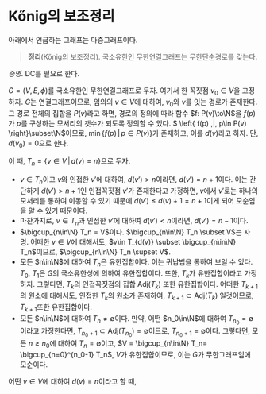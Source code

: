 <!---
title: Kőnig의 보조정리
category: Graph Theory
language: Korean
--->

# Kőnig의 보조정리

아래에서 언급하는 그래프는 다중그래프이다.

> **정리**(Kőnig의 보조정리). 국소유한인 무한연결그래프는 무한단순경로를 갖는다.

*증명*. $\textsf{DC}$를 필요로 한다.

$G = (V, E, \phi)$를 국소유한인 무한연결그래프로 두자.
여기서 한 꼭짓점 $v_0\in V$을 고정하자.
$G$는 연결그래프이므로, 임의의 $v\in V$에 대하여, $v_0$와
$v$를 잇는 경로가 존재한다. 그 경로 전체의 집합을 $P(v)$라고 하면, 경로의 정의에 따라
함수 $f: P(v)\to\N$을 $f(p)$가 $p$를 구성하는 모서리의 갯수가 되도록 정의할 수 있다.
$ \left\{ f(p) \,|\, p\in P(v) \right\}\subset\N$이므로,
$\min \left\{ f(p) \,|\, p\in P(v) \right\}$가 존재하고, 이를 $d(v)$라고 하자.
단, $d(v_0) = 0$으로 한다.

이 때, $T_n = \left\{ v\in V\,|\, d(v) = n \right\}$으로 두자.

- $v\in T_n$이고 $v$와 인접한 $v'$에 대하여,
$d(v')> n$이라면, $d(v') = n+1$이다. 이는 간단하게 $d(v')> n+1$인
인접꼭짓점 $v'$가 존재한다고 가정하면, $v$에서 $v'$로는 하나의 모서리를 통하여
이동할 수 있기 때문에 $d(v')\leq d(v)+1 = n+1$이게 되어 모순임을 알 수 있기 때문이다.
- 마찬가지로, $v\in T_n$과 인접한 $v'$에 대하여 $d(v') < n$이라면, $d(v') = n - 1$이다.
- $\bigcup_{n\in\N} T_n = V$이다.
$\bigcup_{n\in\N} T_n \subset V$는 자명. 어떠한 $v\in V$에 대해서도,
$v\in T_{d(v)} \subset \bigcup_{n\in\N} T_n$이므로, $\bigcup_{n\in\N} T_n \supset V$.
- 모든 $n\in\N$에 대하여 $T_n$은 유한집합이다.
이는 귀납법을 통하여 보일 수 있다.
$T_0$, $T_1$은 $G$의 국소유한성에 의하여 유한집합이다.
또한, $T_k$가 유한집합이라고 가정하자. 그렇다면, $T_k$의 인접꼭짓점의 집합
$\text{Adj}(T_k)$ 또한 유한집합이다. 어떠한 $T_{k+1}$의 원소에 대해서도,
인접한 $T_k$의 원소가 존재하여, $T_{k+1}\subset\text{Adj}(T_k)$ 일것이므로,
$T_{k+1}$또한 유한집합이다.
- 모든 $n\in\N$에 대하여 $T_n\neq\emptyset$이다.
만약, 어떤 $n_0\in\N$에 대하여 $T_{n_0}=\emptyset$이라고 가정한다면,
$T_{n_0+1}\subset\text{Adj}(T_{n_0}) = \emptyset$이므로, $T_{n_0+1}=\emptyset$이다.
그렇다면, 모든 $n\geq n_0$에 대하여 $T_{n} = \emptyset$이고,
$V = \bigcup_{n\in\N} T_n= \bigcup_{n=0}^{n_0-1} T_n$, $V$가 유한집합이므로,
이는 $G$가 무한그래프임에 모순이다.

어떤 $v\in V$에 대하여 $d(v) = n$이라고 할 때,

